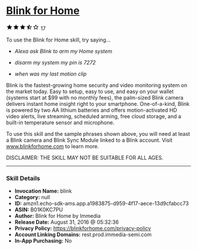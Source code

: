 # [Blink for Home](http://alexa.amazon.com/#skills/amzn1.echo-sdk-ams.app.a1983875-d959-4f17-aece-13d9cfabcc73)
![3.2 stars](../../images/ic_star_black_18dp_1x.png)![3.2 stars](../../images/ic_star_black_18dp_1x.png)![3.2 stars](../../images/ic_star_black_18dp_1x.png)![3.2 stars](../../images/ic_star_half_black_18dp_1x.png)![3.2 stars](../../images/ic_star_border_black_18dp_1x.png) 17

To use the Blink for Home skill, try saying...

* *Alexa ask Blink to arm my Home system*

* *disarm my system my pin is 7272*

* *when was my last motion clip*

Blink is the fastest-growing home security and video monitoring system on the market today. Easy to setup, easy to use, and easy on your wallet (systems start at $99 with no monthly fees), the palm-sized Blink camera delivers instant home insight right to your smartphone. One-of-a-kind, Blink is powered by two AA lithium batteries and offers motion-activated HD video alerts, live streaming, scheduled arming, free cloud storage, and a built-in temperature sensor and microphone. 

To use this skill and the sample phrases shown above, you will need at least a Blink camera and Blink Sync Module linked to a Blink account. Visit www.blinkforhome.com to learn more.

DISCLAIMER: THE SKILL MAY NOT BE SUITABLE FOR ALL AGES.

***

### Skill Details

* **Invocation Name:** blink
* **Category:** null
* **ID:** amzn1.echo-sdk-ams.app.a1983875-d959-4f17-aece-13d9cfabcc73
* **ASIN:** B01K0KC7PU
* **Author:** Blink for Home by Immedia
* **Release Date:** August 31, 2016 @ 05:32:36
* **Privacy Policy:** https://blinkforhome.com/privacy-policy
* **Account Linking Domains:** rest.prod.immedia-semi.com
* **In-App Purchasing:** No
